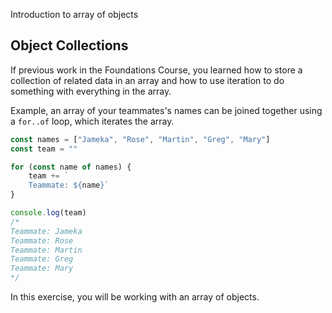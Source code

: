Introduction to array of objects

## Object Collections

If previous work in the Foundations Course, you learned how to store a collection of related data in an array and how to use iteration to do something with everything in the array.

Example, an array of your teammates's names can be joined together using a `for..of` loop, which iterates the array.

```js
const names = ["Jameka", "Rose", "Martin", "Greg", "Mary"]
const team = ""

for (const name of names) {
	team += `
	Teammate: ${name}`
}

console.log(team)
/*
Teammate: Jameka
Teammate: Rose
Teammate: Martin
Teammate: Greg
Teammate: Mary
*/
```

In this exercise, you will be working with an array of objects.
<!--stackedit_data:
eyJoaXN0b3J5IjpbLTE4MTI5NjE3Niw3MzA5OTgxMTZdfQ==
-->
